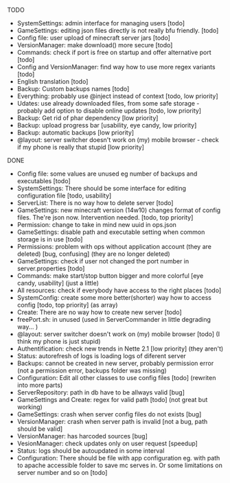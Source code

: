 TODO

* SystemSettings: admin interface for managing users [todo]
* GameSettings: editing json files directly is not really bfu friendly. [todo]
* Config file: user upload of minecraft server jars [todo]
* VersionManager: make download() more secure [todo]
* Commands: check if port is free on startup and offer alternative port [todo]
* Config and VersionManager: find way how to use more regex variants [todo]
* English translation [todo]
* Backup: Custom backups names [todo]
* Everything: probably use @inject instead of context [todo, low priority]
* Udates: use already downloaded files, from some safe storage - probably add option to disable online updates [todo, low priority]
* Backup: Get rid of phar dependency [low priority]
* Backup: upload progress bar [usability, eye candy, low priority]
* Backup: automatic backups [low priority]
* @layout: server switcher doesn't work on (my) mobile browser - check if my phone is really that stupid [low priority] 

DONE

* Config file: some values are unused eg number of backups and executables [todo]
* SystemSettings: There should be some interface for editing configuration file [todo, usability]
* ServerList: There is no way how to delete server [todo]
* GameSettings: new minecraft version (14w10) changes format of config files. The're json now. Intervention needed. [todo, top priority]
* Permission: change to take in mind new uuid in ops.json
* GameSettings: disable path and executable setting when common storage is in use [todo]
* Permissions: problem with ops without application account (they are deleted) [bug, confusing] (they are no longer deleted)
* GameSettings: check if user not changed the port number in server.properties [todo]
* Commands: make start/stop button bigger and more colorful [eye candy, usability] (just a little)
* All resources: check if everybody have access to the right places [todo]
* SystemConfig: create some more better(shorter) way how to access config [todo, top priority] (as array)
* Create: There are no way how to create new server [todo]
* freePort.sh: in unused (used in ServerCommander in little degrading way... )
* @layout: server switcher doesn't work on (my) mobile browser [todo] (I think my phone is just stupid)
* Authentification: check new trends in Nette 2.1 [low priority] (they aren't)
* Status: autorefresh of logs is loading logs of diferent server
* Backups: cannot be created in new server, probably permission error (not a permission error, backups folder was missing)
* Configuration: Edit all other classes to use config files [todo] (rewriten into more parts)
* ServerRepository: path in db have to be allways valid [bug]
* GameSettings and Create: regex for valid path [todo] (not great but working)
* GameSettings: crash when server config files do not exists [bug]
* VersionManager: crash when server path is invalid [not a bug, path should be valid]
* VersionManager: has harcoded sources [bug]
* VesionManager: check updates only on user request [speedup]
* Status: logs should be autoupdated in some interval
* Configuration: There should be file with app configuration eg. with path to apache accessible folder to save mc serves in. Or some limitations on server number and so on [todo]